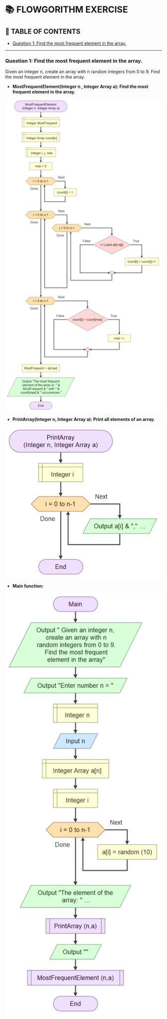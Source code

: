# :books: FLOWGORITHM EXERCISE
## :tada: TABLE OF CONTENTS
 - [Question 1: Find the most frequent element in the array.](#ques1)

---
<a name="ques1"></a>
### Question 1: Find the most frequent element in the array.
Given an integer n, create an array with n random integers from 0 to 9. Find the most frequent element in the array.

 - **MostFrequentElement(Integer n , Integer Array a): Find the most frequent element in the array.**

<img width="500" src="https://github.com/NguyenDo76/MENTORSHIP/blob/main/FLOWGORITHM%20EXERCISE/IMAGE/20240723%20-%20question%201%20-%20find%20the%20most%20frequent%20element%20in%20the%20array%20-%20MostFrequentElement.png">

 - **PrintArray(Integer n, Integer Array a): Print all elements of an array.**

<img width="500" src="https://github.com/NguyenDo76/MENTORSHIP/blob/main/FLOWGORITHM%20EXERCISE/IMAGE/20240723%20-%20question%201%20-%20find%20the%20most%20frequent%20element%20in%20the%20array%20-%20PrintArray.png">

 - **Main function:**

<img width="500" src="https://github.com/NguyenDo76/MENTORSHIP/blob/main/FLOWGORITHM%20EXERCISE/IMAGE/20240723%20-%20question%201%20-%20find%20the%20most%20frequent%20element%20in%20the%20array%20-%20Main.png">

